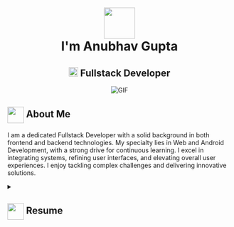 <h1 align="center">
  <img src="https://media1.giphy.com/media/v1.Y2lkPTc5MGI3NjExMXE2Ymp2NDdvejg1d3NnYmU4MHBqajVmbWNqMWc5MWx1dWp2dTQxcCZlcD12MV9pbnRlcm5hbF9naWZfYnlfaWQmY3Q9Zw/MPxg9U887PS0B8XT4J/giphy.webp" width="70px"/><br>
  I'm Anubhav Gupta
</h1>
<h2 align="center">
  <img src="https://komarev.com/ghpvc/?username=Anubhav990&color=green" alt="Profile Views" style="height:21px;">
  Fullstack Developer
</h2>
<div align="center">
 <img alt="GIF" src="https://media2.giphy.com/media/v1.Y2lkPTc5MGI3NjExbzgzNDlvMXk2dDR4eTZrdnFudDZ2c3hvbndvamZuemx5YnE4dXJmciZlcD12MV9pbnRlcm5hbF9naWZfYnlfaWQmY3Q9Zw/NNVrFKZF3s61W/giphy.webp" />
</div>

## <img align ='center' src="https://i.giphy.com/media/v1.Y2lkPTc5MGI3NjExdjh2dDM4bDhyYzM5NmppaHJ6dG56Mmh3bTkyanFkdWRvZ3R1cGoycSZlcD12MV9pbnRlcm5hbF9naWZfYnlfaWQmY3Q9ZQ/LOnt6uqjD9OexmQJRB/giphy.gif" width="37" /> About Me

I am a dedicated Fullstack Developer with a solid background in both frontend and backend technologies. My specialty lies in Web and Android Development, with a strong drive for continuous learning. I excel in integrating systems, refining user interfaces, and elevating overall user experiences. I enjoy tackling complex challenges and delivering innovative solutions.

<details>
 <summary>
    <h2> 
      <img align="center" src="https://media0.giphy.com/media/v1.Y2lkPTc5MGI3NjExaW9taTEydnMwNXh5enpseXMzeHpib2o4M2hncDc5amZ4aWtzb2JtaSZlcD12MV9pbnRlcm5hbF9naWZfYnlfaWQmY3Q9Zw/LaVp0AyqR5bGsC5Cbm/giphy.webp" width="37" /> 
    Resume
    </h2>
</summary>

 <details>
  <summary><h4> <img align="center" src="https://media1.giphy.com/media/v1.Y2lkPTc5MGI3NjExOTRmZTFoeDEybGZrMjBxOXA5Znd6ZWdhZ21nYjhrdjF1dzgxdGFzNiZlcD12MV9pbnRlcm5hbF9naWZfYnlfaWQmY3Q9Zw/IPbS5R4fSUl5S/200.webp" width="29"/> Academics</h4></summary>
  <span><img src="https://img.shields.io/badge/BTECH-Chitkara university. Rajpura, India-1877F2?style=for-the-badge"></span>
 </details>

 <details>
  <summary>
    <img align="center" src="https://media4.giphy.com/media/v1.Y2lkPTc5MGI3NjExejJoeW52bDM4Nndyc293ZXMzbG8yMmRpNmp3czlwN2NocDBpenZzaCZlcD12MV9pbnRlcm5hbF9naWZfYnlfaWQmY3Q9Zw/qgQUggAC3Pfv687qPC/giphy.webp" width="29"/> Experience
  </summary>
  <p><strong>Fullstack Developer</strong> at AddPinch | 6 Months</p>
  <ul>
    <li>Developed new features in both web and app.</li>
    <li>Integrated Payment Gateways: Stripe and Razorpay.</li>
    <li>Worked on UI and Creating and Integrating GraphQL Queries and Mutations.</li>
  </ul>
</details>
</details>
